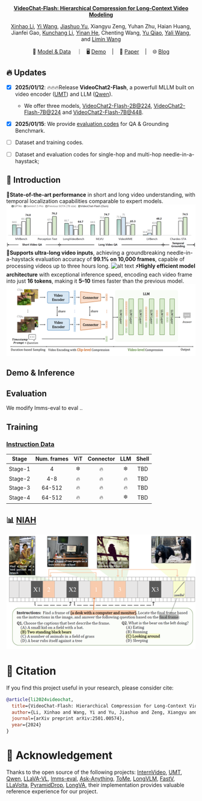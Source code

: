 <!-- <p align="left">
    <a href="README_CN.md">中文</a>&nbsp ｜ &nbspEnglish&nbsp </a>
</p>
<br><br> -->

<div align="center"
<h2><a href="https://internvideo.github.io/blog/2024-12-31-VideoChat-Flash" ><b>VideoChat-Flash: Hierarchical Compression for Long-Context Video Modeling</b></a></h2>

[Xinhao Li](https://scholar.google.com/citations?user=evR3uR0AAAAJ&hl=zh-CN), [Yi Wang](https://scholar.google.com.hk/citations?hl=zh-CN&user=Xm2M8UwAAAAJ), [Jiashuo Yu](https://scholar.google.com.hk/citations?user=iH0Aq0YAAAAJ&hl=zh-CN&oi=ao), Xiangyu Zeng, Yuhan Zhu, Haian Huang, Jianfei Gao, [Kunchang Li](https://scholar.google.com/citations?user=D4tLSbsAAAAJ), [Yinan He](https://dblp.org/pid/93/7763.html), Chenting Wang, [Yu Qiao](https://scholar.google.com/citations?user=gFtI-8QAAAAJ&hl), [Yali Wang](https://scholar.google.com/citations?user=hD948dkAAAAJ), and [Limin Wang](https://scholar.google.com/citations?user=HEuN8PcAAAAJ)

<p align="center">
        🤗 <a href="https://huggingface.co/collections/OpenGVLab/videochat-flash-6781493748713b5ba2b705e0">Model & Data</a> &nbsp&nbsp ｜ &nbsp&nbsp🖥️ <a href="">Demo</a> &nbsp&nbsp | &nbsp&nbsp 📑 <a href="https://www.arxiv.org/abs/2501.00574">Paper</a> &nbsp&nbsp | &nbsp&nbsp 🌐 <a href="https://internvideo.github.io/blog/2024-12-31-VideoChat-Flash/">Blog</a>
<br>

</p>





</div>



## :fire: Updates
- [x] **2025/01/12**: 🔥🔥🔥Release **VideoChat2-Flash**, a powerfull MLLM built on video encoder ([UMT](https://github.com/OpenGVLab/unmasked_teacher)) and LLM ([Qwen](https://github.com/QwenLM/Qwen)).
    - We offer three models, [VideoChat2-Flash-2B@224](https://huggingface.co/OpenGVLab/VideoChat-Flash-Qwen2_5-2B_res448), [VideoChat2-Flash-7B@224](https://huggingface.co/OpenGVLab/VideoChat-Flash-Qwen2-7B_res224) and  [VideoChat2-Flash-7B@448](https://huggingface.co/OpenGVLab/VideoChat-Flash-Qwen2-7B_res448).
    <!-- - We provide [online demos]() and demo codes that can be run locally. -->
- [x] **2025/01/15**: We provide [evaluation codes](lmms-eval_videochat) for QA & Grounding Benchmark.
- [ ] Dataset and training codes.
- [ ] Dataset and evaluation codes for single-hop and multi-hop needle-in-a-haystack;
    <!-- -  We also provide the evaluation codes for various benchmarks, which are constructed based on [lmms-eval](https://github.com/EvolvingLMMs-Lab/lmms-eval). -->


## :parrot: Introduction

**🚀State-of-the-art performance** in short and long video understanding, with temporal localization capabilities comparable to expert models.
![alt text](img/sota.png)
**🔭Supports ultra-long video inputs**, achieving a groundbreaking needle-in-a-haystack evaluation accuracy of **99.1% on 10,000 frames**, capable of processing videos up to three hours long.
![alt text](img/niah.png)
**⚡Highly efficient model architecture** with exceptional inference speed, encoding each video frame into just **16 tokens**, making it **5–10** times faster than the previous model.
![alt text](img/model_framework.png)




## Demo & Inference





## Evaluation


We modify lmms-eval to eval ..

## Training


### [Instruction Data](./DATA.md)

<!-- We build a diver instruction data with **2M** samples from 34 distince sources. Check [DATA](./DATA.md) for more details. -->



| Stage | Num. frames | ViT | Connector | LLM | Shell |
|--------|:-------:|:------:|:------:|:------:|:------:|
| Stage-1 | 4 | :snowflake: | :fire: | :snowflake: | TBD |
| Stage-2 | 4-8 | :fire: | :fire: | :fire: | TBD |
| Stage-3 | 64-512 | :fire: | :fire: | :fire: | TBD |
| Stage-4 | 64-512 | :fire: | :fire: | :snowflake: | TBD |






## :bar_chart: [NIAH](./BENCHMARK.md)


![alt text](img/mhniah.png)

# :page_facing_up: Citation

If you find this project useful in your research, please consider cite:
```BibTeX
@article{li2024videochat,
  title={VideoChat-Flash: Hierarchical Compression for Long-Context Video Modeling},
  author={Li, Xinhao and Wang, Yi and Yu, Jiashuo and Zeng, Xiangyu and Zhu, Yuhan and Huang, Haian and Gao, Jianfei and Li, Kunchang and He, Yinan and Wang, Chenting and Qiao, Yu and Wang, Yali and Wang, Limin},
  journal={arXiv preprint arXiv:2501.00574},
  year={2024}
}
```

# :dizzy: Acknowledgement

Thanks to the open source of the following projects: [InternVideo](https://github.com/OpenGVLab/InternVideo), [UMT](https://github.com/OpenGVLab/unmasked_teacher), [Qwen](https://github.com/QwenLM/Qwen), [LLaVA-VL](https://github.com/LLaVA-VL/LLaVA-NeXT), [lmms-eval](https://github.com/EvolvingLMMs-Lab/lmms-eval), [Ask-Anything](https://github.com/OpenGVLab/Ask-Anything), [ToMe](https://github.com/facebookresearch/ToMe), [LongVLM](https://github.com/ziplab/LongVLM), [FastV](https://github.com/pkunlp-icler/FastV), [LLaVolta](https://github.com/Beckschen/LLaVolta), [PyramidDrop](https://github.com/Cooperx521/PyramidDrop), [LongVA](https://github.com/EvolvingLMMs-Lab/LongVA), their implementation provides valuable reference experience for our project.